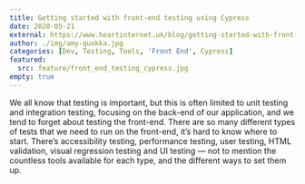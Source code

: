 ```yaml
---
title: Getting started with front-end testing using Cypress
date: 2020-05-21
external: https://www.heartinternet.uk/blog/getting-started-with-front-end-testing-using-cypress/
author: ./img/amy-quokka.jpg
categories: [Dev, Testing, Tools, 'Front End', Cypress]
featured:
  src: feature/front_end_testing_cypress.jpg
empty: true
---
```

We all know that testing is important, but this is often limited to unit testing and integration testing, focusing on the back-end of our application, and we tend to forget about testing the front-end. There are so many different types of tests that we need to run on the front-end, it’s hard to know where to start. There’s accessibility testing, performance testing, user testing, HTML validation, visual regression testing and UI testing — not to mention the countless tools available for each type, and the different ways to set them up.